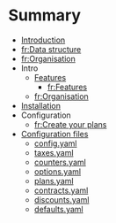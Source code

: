 # Summary

* [Introduction](README.md)
* [fr:Data structure](data-structure.fr.md)
* [fr:Organisation](organisation.fr.md)
* Intro
   * [Features](features.md)
       * [fr:Features](features.fr.md)
   * [fr:Organisation](organisation.fr.md)
* [Installation](installation.md)
* Configuration
   * [fr:Create your plans](create-your-plans.fr.md)
* [Configuration files](configuration_files/configuration_files.md)
   * [config.yaml](configuration_files/configyaml.md)
   * [taxes.yaml](configuration_files/taxesyaml.md)
   * [counters.yaml](configuration_files/countersyaml.md)
   * [options.yaml](configuration_files/optionsyaml.md)
   * [plans.yaml](configuration_files/plansyaml.md)
   * [contracts.yaml](configuration_files/contractsyaml.md)
   * [discounts.yaml](configuration_files/discountsyaml.md)
   * [defaults.yaml](configuration_files/defaultsyaml.md)

